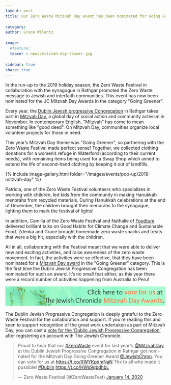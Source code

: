 ```yaml
---
layout: post
title: Our Zero Waste Mitzvah Day event has been nominated for Going Greener Award

category:
author: Grace Wilentz

image:
  #feature: 
  teaser : news/mitzvah-day-teaser.jpg

sidebar: true
share: true
---
```


In the run-up to the 2019 holiday season, the Zero Waste Festival in collaboration with the synagogue in Rathgar promoted the Zero Waste message to Jewish and interfaith communities. This event has now been nominated for the JC Mitzvah Day Awards in the category "Going Greener".
 
Every year, the [Dublin Jewish progressive Congregation](http://www.jewishireland.org/irish-jewish-communities/progressive/) in Rathgar takes part in [Mitzvah Day](https://mitzvahday.org.uk/), a global day of social action and community activism in November. In contemporary English, "Mitzvah" has come to mean something like "good deed". On Mitzvah Day, communities organize local volunteer projects for those in need.
 
This year’s Mitzvah Day theme was "Going Greener", so partnering with the Zero Waste Festival made perfect sense! Together, we collected clothing donations for a women’s refuge in Waterford (according to their current needs), with remaining items being used for a Swap Shop which aimed to extend the life of second-hand clothing by keeping it out of landfills. 

{% include image-gallery.html folder="/images/events/pop-up/2019-mitzvah-day" %}
 
Patricia, one of the Zero Waste Festival volunteers who specializes in working with children, led kids from the community in making Hanukkah menorahs from recycled materials. During Hanukkah celebrations at the end of December, the children brought their menorahs to the synagogue, lighting them to mark the festival of lights!
 
In addition, Camilla of the Zero Waste Festival and Nathalie of [Foodture](https://foodture.ie/) delivered brilliant talks on Good Habits for Climate Change and Sustainable Food. Zdenka and Grace brought homemade zero waste snacks and treats that were a big hit, especially with the children. 
 
All in all, collaborating with the Festival meant that we were able to deliver new and exciting activities, and raise awareness of the zero waste movement. In fact, the activities were so effective, that they have been nominated for a [Mitzvah Day award](https://mitzvahday.org.uk/voting-opens-7th-jan-for-the-mitzvah-day-awards-2019-in-partnership-with-the-jewish-chronicle/  
) in the "Going Greener" category. This is the first time the Dublin Jewish Progressive Congregation has been nominated for such an award. It’s no small feat either, as this year there were a record number of activities happening from Australia to Perú!

[![Mitzvah Day award](/images/news/mitzvah-day-voting-button.jpg "Mitzvah Day award")](https://mitzvahday.org.uk/voting-opens-7th-jan-for-the-mitzvah-day-awards-2019-in-partnership-with-the-jewish-chronicle/)
 
The Dublin Jewish Progressive Congregation is deeply grateful to the Zero Waste Festival for the collaboration and support. If you’re reading this and keen to support recognition of the great work undertaken as part of Mitzvah Day, you can cast a [vote for the ‘Dublin Jewish Progressive Congregation’](https://mitzvahday.org.uk/voting-opens-7th-jan-for-the-mitzvah-day-awards-2019-in-partnership-with-the-jewish-chronicle/  
) after registering an account with The Jewish Chronicle.

<blockquote class="twitter-tweet"><p lang="en" dir="ltr">Proud to hear that our <a href="https://twitter.com/hashtag/ZeroWaste?src=hash&amp;ref_src=twsrc%5Etfw">#ZeroWaste</a> event for last year&#39;s <a href="https://twitter.com/MitzvahDay?ref_src=twsrc%5Etfw">@MitzvahDay</a> at the Dublin Jewish Progressive Congregation in Rathgar got nominated for the Mitzvah Day Going Greener Award <a href="https://twitter.com/JewishChron?ref_src=twsrc%5Etfw">@JewishChron</a>. You can vote for us at <a href="https://t.co/XWYKpdmNaN">https://t.co/XWYKpdmNaN</a> Thx to all who made it possible! <a href="https://twitter.com/hashtag/Dublin?src=hash&amp;ref_src=twsrc%5Etfw">#Dublin</a> <a href="https://t.co/HWs9qbdhbL">https://t.co/HWs9qbdhbL</a></p>&mdash; Zero Waste Festival (@ZeroWasteFest) <a href="https://twitter.com/ZeroWasteFest/status/1217039563740340225?ref_src=twsrc%5Etfw">January 14, 2020</a></blockquote> <script async src="https://platform.twitter.com/widgets.js" charset="utf-8"></script>
